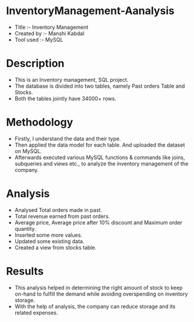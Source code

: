 # InventoryManagement-Aanalysis
* Title :- Inventory Management
* Created by :- Manshi Kabdal
* Tool used :- MySQL

# Description
* This is an Inventory management, SQL project.
* The database is divided into two tables, namely Past orders Table and Stocks.
* Both the tables jointly have 34000+ rows.

# Methodology 
* Firstly, I understand the data and their type.
* Then applied the data model for each table. And uploaded the dataset on MySQL.
* Afterwards executed various MySQL functions & commands like joins, subqueries and views etc., to analyze the inventory management of the company.

# Analysis
* Analysed Total orders made in past.
* Total revenue earned from past orders.
* Average price, Average price after 10% discount and Maximum order quantity.
* Inserted some more values.
* Updated some existing data.
* Created a view from stocks table.

# Results 
* This analysis helped in determining the right amount of stock to keep on-hand to fulfill the demand while avoiding overspending on inventory storage.
* With the help of analysis, the company can reduce storage and its related expenses.

